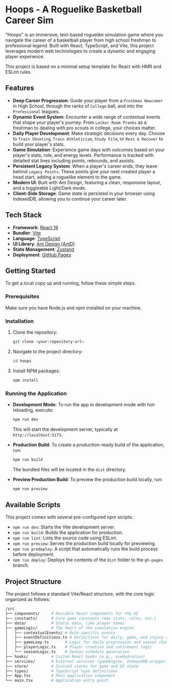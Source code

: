 # Hoops - A Roguelike Basketball Career Sim

"Hoops" is an immersive, text-based roguelike simulation game where you navigate the career of a basketball player from high school freshman to professional legend. Built with React, TypeScript, and Vite, this project leverages modern web technologies to create a dynamic and engaging player experience.

This project is based on a minimal setup template for React with HMR and ESLint rules.

## Features

* **Deep Career Progression**: Guide your player from a `Freshman Newcomer` in High School, through the ranks of `College` ball, and into the `Professional` leagues.
* **Dynamic Event System**: Encounter a wide range of contextual events that shape your player's journey. From `Locker Room Pranks` as a freshman to dealing with pro scouts in college, your choices matter.
* **Daily Player Development**: Make strategic decisions every day. Choose to `Train Shooting`, `Train Athleticism`, `Study Film`, or `Rest & Recover` to build your player's stats.
* **Game Simulation**: Experience game days with outcomes based on your player's stats, role, and energy levels. Performance is tracked with detailed stat lines including points, rebounds, and assists.
* **Persistent Legacy System**: When a player's career ends, they leave behind `Legacy Points`. These points give your next created player a head start, adding a roguelike element to the game.
* **Modern UI**: Built with Ant Design, featuring a clean, responsive layout, and a toggleable Light/Dark mode.
* **Client-Side Storage**: Game state is persisted in your browser using IndexedDB, allowing you to continue your career later.

## Tech Stack

* **Framework**: [React 19](https://react.dev/)
* **Bundler**: [Vite](https://vitejs.dev/)
* **Language**: [TypeScript](https://www.typescriptlang.org/)
* **UI Library**: [Ant Design (AntD)](https://ant.design/)
* **State Management**: [Zustand](https://github.com/pmndrs/zustand)
* **Deployment**: [GitHub Pages](https://pages.github.com/)

## Getting Started

To get a local copy up and running, follow these simple steps.

### Prerequisites

Make sure you have Node.js and npm installed on your machine.

### Installation

1. Clone the repository:

    ```sh
    git clone <your-repository-url>
    ```

2. Navigate to the project directory:

    ```sh
    cd hoops
    ```

3. Install NPM packages:

    ```sh
    npm install
    ```

### Running the Application

* **Development Mode**: To run the app in development mode with hot-reloading, execute:

    ```sh
    npm run dev
    ```

    This will start the development server, typically at `http://localhost:5173`.

* **Production Build**: To create a production-ready build of the application, run:

    ```sh
    npm run build
    ```

    The bundled files will be located in the `dist` directory.

* **Preview Production Build**: To preview the production build locally, run:

    ```sh
    npm run preview
    ```

## Available Scripts

This project comes with several pre-configured npm scripts:

* `npm run dev`: Starts the Vite development server.
* `npm run build`: Builds the application for production.
* `npm run lint`: Lints the source code using ESLint.
* `npm run preview`: Serves the production build locally for previewing.
* `npm run predeploy`: A script that automatically runs the build process before deployment.
* `npm run deploy`: Deploys the contents of the `dist` folder to the `gh-pages` branch.

## Project Structure

The project follows a standard Vite/React structure, with the core logic organized as follows:

```bash
/src
├── components/     # Reusable React components for the UI
├── constants/      # Core game constants (max stats, roles, etc.)
├── data/           # Static data, like player names
├── gameLogic/      # The heart of the simulation engine
│   ├── contextualEvents/ # Role-specific events
│   ├── eventDefinitions.ts # Definitions for daily, game, and injury events
│   ├── gameLoop.ts       # Logic for daily progression and season changes
│   ├── playerLogic.ts    # Player creation and retirement logic
│   └── seasonLogic.ts    # Season schedule generation
├── hooks/          # Custom React hooks (e.g., useHydration)
├── services/       # External services (gameEngine, IndexedDB wrapper)
├── store/          # Zustand stores for game and UI state
├── types/          # TypeScript type definitions
├── App.tsx         # Main application component
└── main.tsx        # Application entry point
```
